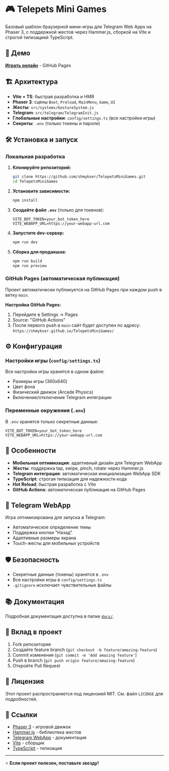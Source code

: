 # 🎮 Telepets Mini Games

Базовый шаблон браузерной мини-игры для Telegram Web Apps на Phaser 3, с поддержкой жестов через Hammer.js, сборкой на Vite и строгой типизацией TypeScript.

## 🚀 Демо

[**Играть онлайн**](https://shmykser.github.io/TelepetsMiniGames/) - GitHub Pages

## 🏗️ Архитектура

- **Vite + TS**: быстрая разработка и HMR
- **Phaser 3**: сцены `Boot`, `Preload`, `MainMenu`, `Game`, `UI`
- **Жесты**: `src/systems/GestureSystem.js`
- **Telegram**: `src/telegram/TelegramInit.js`
- **Глобальные настройки**: `config/settings.ts` (все настройки игры)
- **Секреты**: `.env` (только токены и пароли)

## 🛠️ Установка и запуск

### Локальная разработка

1. **Клонируйте репозиторий:**
   ```bash
   git clone https://github.com/shmykser/TelepetsMiniGames.git
   cd TelepetsMiniGames
   ```

2. **Установите зависимости:**
   ```bash
   npm install
   ```

3. **Создайте файл `.env`** (только для токенов):
   ```env
   VITE_BOT_TOKEN=your_bot_token_here
   VITE_WEBAPP_URL=https://your-webapp-url.com
   ```

4. **Запустите dev-сервер:**
   ```bash
   npm run dev
   ```

5. **Сборка для продакшна:**
   ```bash
   npm run build
   npm run preview
   ```

### GitHub Pages (автоматическая публикация)

Проект автоматически публикуется на GitHub Pages при каждом push в ветку `main`.

**Настройка GitHub Pages:**
1. Перейдите в Settings → Pages
2. Source: "GitHub Actions"
3. После первого push в `main` сайт будет доступен по адресу:
   `https://shmykser.github.io/TelepetsMiniGames/`

## ⚙️ Конфигурация

### Настройки игры (`config/settings.ts`)

Все настройки игры хранятся в одном файле:
- Размеры игры (360x640)
- Цвет фона
- Физический движок (Arcade Physics)
- Включение/отключение Telegram интеграции

### Переменные окружения (`.env`)

В `.env` хранятся только секретные данные:
```env
VITE_BOT_TOKEN=your_bot_token_here
VITE_WEBAPP_URL=https://your-webapp-url.com
```

## 🎯 Особенности

- **Мобильная оптимизация**: адаптивный дизайн для Telegram WebApp
- **Жесты**: поддержка tap, swipe, pinch, rotate через Hammer.js
- **Telegram интеграция**: автоматическая инициализация WebApp SDK
- **TypeScript**: строгая типизация для надежности кода
- **Hot Reload**: быстрая разработка с Vite
- **GitHub Actions**: автоматическая публикация на GitHub Pages

## 📱 Telegram WebApp

Игра оптимизирована для запуска в Telegram:
- Автоматическое определение темы
- Поддержка кнопки "Назад"
- Адаптивные размеры экрана
- Touch-жесты для мобильных устройств

## 🛡️ Безопасность

- Секретные данные (токены) хранятся в `.env`
- Все настройки игры в `config/settings.ts`
- `.gitignore` исключает чувствительные файлы

## 📚 Документация

Подробная документация доступна в папке [`docs/`](docs/README.md).

## 🤝 Вклад в проект

1. Fork репозитория
2. Создайте feature branch (`git checkout -b feature/amazing-feature`)
3. Commit изменения (`git commit -m 'Add amazing feature'`)
4. Push в branch (`git push origin feature/amazing-feature`)
5. Откройте Pull Request

## 📄 Лицензия

Этот проект распространяется под лицензией MIT. См. файл `LICENSE` для подробностей.

## 🔗 Ссылки

- [Phaser 3](https://phaser.io/) - игровой движок
- [Hammer.js](https://hammerjs.github.io/) - библиотека жестов
- [Telegram WebApp](https://core.telegram.org/bots/webapps) - документация
- [Vite](https://vitejs.dev/) - сборщик
- [TypeScript](https://www.typescriptlang.org/) - типизация

---

⭐ **Если проект полезен, поставьте звезду!**
